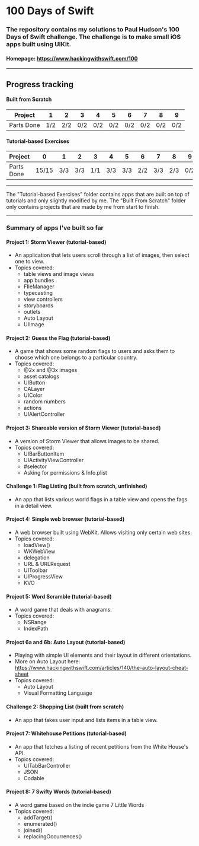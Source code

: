# 100 Days of Swift

### The repository contains my solutions to Paul Hudson's 100 Days of Swift challenge. The challenge is to make small iOS apps built using UIKit.
#### Homepage: https://www.hackingwithswift.com/100
---
## Progress tracking

#### Built from Scratch

| Project | 1   | 2   | 3   | 4   | 5   | 6   | 7   | 8   | 9   |
|-------------|-----|-----|-----|-----|-----|-----|-----|-----|-----|
| Parts Done  | 1/2 | 2/2 | 0/2 | 0/2 | 0/2 | 0/2 | 0/2 | 0/2 | 0/2 |

#### Tutorial-based Exercises

| Project | 0     | 1   | 2   | 3   | 4   | 5   | 6   | 7   | 8   | 9   | 10  | 11  | 12  | 13  | 14  | 15  | 16  | 17  | 18  | 19  | 20  | 21   | 22  | 23  | 24  | 25  | 26  | 27  | 28  | 29  | 30  |
|------------------|-------|-----|-----|-----|-----|-----|-----|-----|-----|-----|-----|-----|-----|-----|-----|-----|-----|-----|-----|-----|-----|------|-----|-----|-----|-----|-----|-----|-----|-----|-----|
| Parts Done  | 15/15 | 3/3 | 3/3 | 1/1 | 3/3 | 3/3 | 2/2 | 3/3 | 2/3 | 0/2 | 0/3 | 0/3 | 0/2 | 0/3 | 0/2 | 0/2 | 0/2 | 0/2 | 0/2 | 0/3 | 0/2 | 0/21 | 0/2 | 0/3 | 0/2 | 0/2 | 0/3 | 0/2 | 0/2 | 0/3 | 0/2 |

---

The "Tutorial-based Exercises" folder contains apps that are built on top of tutorials and only slightly modified by me. The "Built From Scratch" folder only contains projects that are made by me from start to finish.

---

### Summary of apps I've built so far

#### Project 1: Storm Viewer (tutorial-based)

- An application that lets users scroll through a list of images, then select one to view.
- Topics covered:
   - table views and image views
   - app bundles
   - FIleManager
   - typecasting
   - view controllers
   - storyboards
   - outlets
   - Auto Layout
   - UIImage

#### Project 2: Guess the Flag (tutorial-based)

- A game that shows some random flags to users and asks them to choose which one belongs to a particular country.
- Topics covered:
   - @2x and @3x images
   - asset catalogs
   - UIButton
   - CALayer
   - UIColor
   - random numbers
   - actions
   - UIAlertController

#### Project 3: Shareable version of Storm Viewer (tutorial-based)

- A version of Storm Viewer that allows images to be shared.
- Topics covered:
   - UIBarButtonItem
   - UIActivityViewController
   - \#selector
   - Asking for permissions & Info.plist

#### Challenge 1: Flag Listing (built from scratch, unfinished)

- An app that lists various world flags in a table view and opens the fags in a detail view.

#### Project 4: Simple web browser (tutorial-based)

- A web browser built using WebKit. Allows visiting only certain web sites.
- Topics covered:
   - loadView()
   - WKWebView
   - delegation
   - URL & URLRequest
   - UIToolbar
   - UIProgressView
   - KVO

#### Project 5: Word Scramble (tutorial-based)

- A word game that deals with anagrams.
- Topics covered:
   - NSRange
   - IndexPath

#### Project 6a and 6b: Auto Layout (tutorial-based)

- Playing with simple UI elements and their layout in different orientations.
- More on Auto Layout here: https://www.hackingwithswift.com/articles/140/the-auto-layout-cheat-sheet
- Topics covered:
    - Auto Layout
    - Visual Formatting Language

#### Challenge 2: Shopping List (built from scratch)

- An app that takes user input and lists items in a table view.

#### Project 7: Whitehouse Petitions (tutorial-based)

- An app that fetches a listing of recent petitions from the White House's API.
- Topics covered:
   - UITabBarController
   - JSON
   - Codable

#### Project 8: 7 Swifty Words (tutorial-based)

- A word game based on the indie game 7 Little Words
- Topics covered:
   - addTarget()
   - enumerated()
   - joined()
   - replacingOccurrences()
